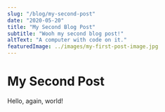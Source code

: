 ```yaml
---
slug: "/blog/my-second-post"
date: "2020-05-20"
title: "My Second Blog Post"
subtitle: "Wooh my second blog post!"
altText: "A computer with code on it."
featuredImage: ../images/my-first-post-image.jpg
---
```


# My Second Post

Hello, again, world!
